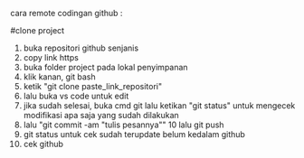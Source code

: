cara remote codingan github :

#clone project
1. buka repositori github senjanis
2. copy link https
3. buka folder project pada lokal penyimpanan
4. klik kanan, git bash
5. ketik "git clone paste_link_repositori"
6. lalu buka vs code untuk edit
7. jika sudah selesai, buka cmd git lalu ketikan "git status" untuk mengecek modifikasi apa saja yang sudah dilakukan
9. lalu "git commit -am "tulis pesannya""
10 lalu git push
11. git status untuk cek sudah terupdate belum kedalam github
12. cek github